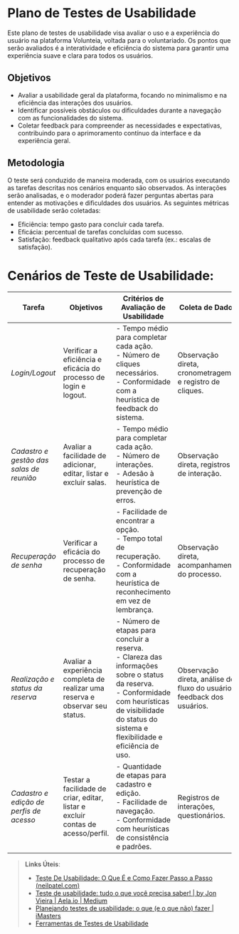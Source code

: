 # Plano de Testes de Usabilidade
 
Este plano de testes de usabilidade visa avaliar o uso e a experiência do usuário na plataforma Volunteia, voltada para o voluntariado. Os pontos que serão avaliados é a interatividade e eficiência do sistema para garantir uma experiência suave e clara para todos os usuários.
 
## Objetivos
 
- Avaliar a usabilidade geral da plataforma, focando no minimalismo e na eficiência das interações dos usuários.
- Identificar possíveis obstáculos ou dificuldades durante a navegação com as funcionalidades do sistema.
- Coletar feedback para compreender as necessidades e expectativas, contribuindo para o aprimoramento contínuo da interface e da experiência geral.
 
## Metodologia
O teste será conduzido de maneira moderada, com os usuários executando as tarefas descritas nos cenários enquanto são observados. As interações serão analisadas, e o moderador poderá fazer perguntas abertas para entender as motivações e dificuldades dos usuários. As seguintes métricas de usabilidade serão coletadas:
- Eficiência: tempo gasto para concluir cada tarefa.
- Eficácia: percentual de tarefas concluídas com sucesso.
- Satisfação: feedback qualitativo após cada tarefa (ex.: escalas de satisfação).
 
# Cenários de Teste de Usabilidade:
 
| Tarefa | Objetivos | Critérios de Avaliação de Usabilidade | Coleta de Dados | Análise dos Resultados | Recomendações |
|--------|-----------|--------------------------------------|-----------------|------------------------|---------------|
| *Login/Logout* | Verificar a eficiência e eficácia do processo de login e logout. | - Tempo médio para completar cada ação.<br>- Número de cliques necessários.<br>- Conformidade com a heurística de feedback do sistema. | Observação direta, cronometragem, e registro de cliques. | Identificar demoras, erros de entrada, ou confusões sobre o estado do login. | Melhorar feedback visual durante o processo e simplificar o formulário de login. |
| *Cadastro e gestão das salas de reunião* | Avaliar a facilidade de adicionar, editar, listar e excluir salas. | - Tempo médio para completar cada ação.<br>- Número de interações.<br>- Adesão à heurística de prevenção de erros. | Observação direta, registros de interação. | Verificar se os usuários conseguem realizar as tarefas sem assistência e identificar pontos de erro. | Simplificar interface de gerenciamento e adicionar confirmações de exclusão. |
| *Recuperação de senha* | Verificar a eficácia do processo de recuperação de senha. | - Facilidade de encontrar a opção.<br>- Tempo total de recuperação.<br>- Conformidade com a heurística de reconhecimento em vez de lembrança. | Observação direta, acompanhamento do processo. | Analisar se o processo é intuitivo e quais os obstáculos encontrados. | Melhorar instruções e visibilidade da opção de recuperação de senha. |
| *Realização e status da reserva* | Avaliar a experiência completa de realizar uma reserva e observar seu status. | - Número de etapas para concluir a reserva.<br>- Clareza das informações sobre o status da reserva.<br>- Conformidade com heurísticas de visibilidade do status do sistema e flexibilidade e eficiência de uso. | Observação direta, análise de fluxo do usuário, feedback dos usuários. | Determinar se o usuário compreende cada etapa do processo e o estado ds reserva. | Otimizar etapas, melhorar feedback sobre o status, e oferecer personalizações de interface. |
| *Cadastro e edição de perfis de acesso* | Testar a facilidade de criar, editar, listar e excluir contas de acesso/perfil. | - Quantidade de etapas para cadastro e edição.<br>- Facilidade de navegação.<br>- Conformidade com heurísticas de consistência e padrões. | Registros de interações, questionários. | Avaliar a intuitividade do processo e identificar inconsistências. | Simplificar o processo de cadastro, usar linguagem clara, e manter consistência visual. |
 

> **Links Úteis**:
> - [Teste De Usabilidade: O Que É e Como Fazer Passo a Passo (neilpatel.com)](https://neilpatel.com/br/blog/teste-de-usabilidade/)
> - [Teste de usabilidade: tudo o que você precisa saber! | by Jon Vieira | Aela.io | Medium](https://medium.com/aela/teste-de-usabilidade-o-que-voc%C3%AA-precisa-saber-39a36343d9a6/)
> - [Planejando testes de usabilidade: o que (e o que não) fazer | iMasters](https://imasters.com.br/design-ux/planejando-testes-de-usabilidade-o-que-e-o-que-nao-fazer/)
> - [Ferramentas de Testes de Usabilidade](https://www.usability.gov/how-to-and-tools/resources/templates.html)

